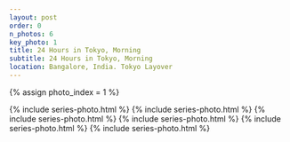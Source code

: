 ```yaml
---
layout: post
order: 0
n_photos: 6
key_photo: 1
title: 24 Hours in Tokyo, Morning
subtitle: 24 Hours in Tokyo, Morning
location: Bangalore, India. Tokyo Layover
---
```


{% assign photo_index = 1 %}

{% include series-photo.html %}
{% include series-photo.html %}
{% include series-photo.html %}
{% include series-photo.html %}
{% include series-photo.html %}
{% include series-photo.html %}

